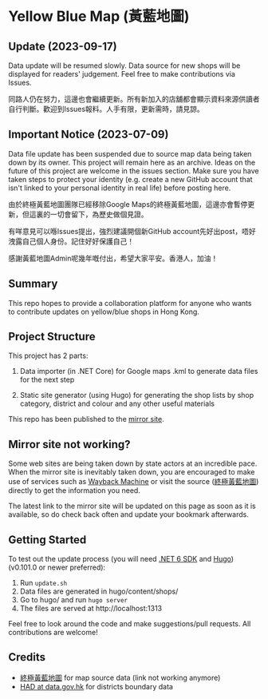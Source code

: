 # Yellow Blue Map (黃藍地圖)

## Update (2023-09-17)

Data update will be resumed slowly. Data source for new shops will be displayed for readers' judgement. Feel free to make contributions via Issues.

同路人仍在努力，這邊也會繼續更新。所有新加入的店舖都會顯示資料來源供讀者自行判斷。歡迎到Issues報料。人手有限，更新需時，請見諒。

## Important Notice (2023-07-09)

Data file update has been suspended due to source map data being taken down by its owner. This project will remain here as an archive. Ideas on the future of this project are welcome in the issues section. Make sure you have taken steps to protect your identity (e.g. create a new GitHub account that isn't linked to your personal identity in real life) before posting here.

由於終極黃藍地圖團隊已經移除Google Maps的終極黃藍地圖，這邊亦會暫停更新，但這裏的一切會留下，為歷史做個見證。

有咩意見可以喺Issues提出，強烈建議開個新GitHub account先好出post，唔好洩露自己個人身份。記住好好保護自己！

感謝黃藍地圖Admin呢幾年嘅付出，希望大家平安。香港人，加油！

## Summary

This repo hopes to provide a collaboration platform for anyone who wants to contribute updates on yellow/blue shops in Hong Kong.

## Project Structure

This project has 2 parts:

1. Data importer (in .NET Core) for Google maps .kml to generate data files for the next step

1. Static site generator (using Hugo) for generating the shop lists by shop category, district and colour and any other useful materials

This repo has been published to the [mirror site](https://yellow-blue-map.pages.dev).

## Mirror site not working?

Some web sites are being taken down by state actors at an incredible pace. When the mirror site is inevitably taken down, you are encouraged to make use of services such as [Wayback Machine](https://web.archive.org/web/https://yellow-blue-map.pages.dev/shops/) or visit the source ([終極黃藍地圖]) directly to get the information you need.

The latest link to the mirror site will be updated on this page as soon as it is available, so do check back often and update your bookmark afterwards.

## Getting Started

To test out the update process (you will need [.NET 6 SDK](https://dotnet.microsoft.com/download) and [Hugo](https://gohugo.io/getting-started/installing/)) (v0.101.0 or newer preferred):

1. Run `update.sh`
1. Data files are generated in hugo/content/shops/
1. Go to hugo/ and run `hugo server`
1. The files are served at http://localhost:1313

Feel free to look around the code and make suggestions/pull requests. All contributions are welcome!

## Credits

- [終極黃藍地圖] for map source data (link not working anymore)
- [HAD at data.gov.hk](https://data.gov.hk/en-data/dataset/hk-had-json1-hong-kong-administrative-boundaries) for districts boundary data

[終極黃藍地圖]: https://bit.ly/yellowbluemap
